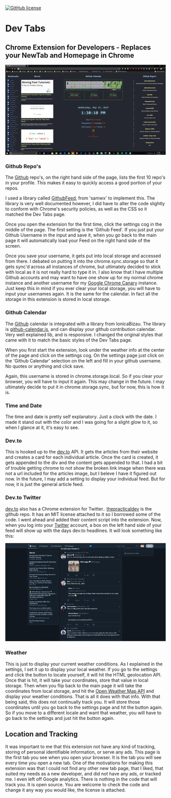 [![GitHub license](https://img.shields.io/github/license/Cipher-Coder/chromeExtension.svg)](https://github.com/Cipher-Coder/chromeExtension/blob/master/LICENSE.txt)

# Dev Tabs

## Chrome Extension for Developers - Replaces your NewTab and Homepage in Chrome

![Screenshot](/img/screenshot.png)

### Github Repo's

The [Github](https://www.github.com) repo's, on the right hand side of the page, lists the first 10 repo's in your profile. This makes it easy to quickly access a good portion of your repos.

I used a library called [GithubFeed](https://github.com/samwx/GithubFeed), from 'samwx' to implement this. The library is very well documented however, I did have to alter the code slightly to conform with Chrome's security policies, as well as the CSS so it matched the Dev Tabs page.

Once you open the extension for the first time, click the settings cog in the middle of the page. The first setting is the 'Github Feed'. If you just put your Github Username in the input and save it, when you go back to the main page it will automatically load your Feed on the right hand side of the screen.

Once you save your username, it gets put into local storage and accessed from there. I debated on putting it into the chrome.sync.storage so that it gets sync'd across all instances of chrome, but ultimately decided to stick with local as it is not really hard to type it in. I also know that I have multiple Github accounts and may want to have one show up for my normal chrome instance and another username for my [Google Chrome Canary](https://www.google.com/chrome/canary/) instance. Just keep this in mind if you ever clear your local storage, you will have to input your usernames again. It is the same for the calendar. In fact all the storage in this extension is stored in local storage.

### Github Calendar

The [Github](https://www.github.com) calendar is integrated with a library from IonicaBizau. The library is [github-calendar.js](https://github.com/IonicaBizau/github-calendar), and can display your github contribution calendar. Very well explained lib, and is responsive. I changed the original styles that came with it to match the basic styles of the Dev Tabs page.

When you first start the extension, look under the weather info at the center of the page and click on the settings cog. On the settings page just click on the 'Github Calendar' selection on the left and fill in your github username. No quotes or anything and click save.

Again, this username is stored in chrome.storage.local. So if you clear your browser, you will have to input it again. This may change in the future. I may ultimately decide to put it in chrome.storage.sync, but for now, this is how it is.

### Time and Date

The time and date is pretty self explanatory. Just a clock with the date. I made it stand out with the color and I was going for a slight glow to it, so when I glance at it, it's easy to see.

### Dev.to

This is hooked up to the [dev.to](https://dev.to) API. It gets the articles from their website and creates a card for each individual article. Once the card is created, it gets appended to the div and the content gets appended to that. I had a bit of trouble getting chrome to not show the broken link image when there was not a url included for the articles image, but I beleve I have it figured out now. In the future, I may add a setting to display your individual feed. But for now, it is just the general article feed.

### Dev.to Twitter

[dev.to](https://dev.to) also has a Chrome extension for Twitter.. [thepracticaldev](https://github.com/thepracticaldev/DevTwitter) is the github repo. It has an MIT license attached to it so I borrowed some of the code. I went ahead and added their content script into the extension. Now, when you log into your [Twitter](https://twitter.com) account, a box on the left hand side of your feed will show up with the days dev.to headlines. It will look something like this:

![Twitter Picture](/img/twitter.png)

### Weather

This is just to display your current weather conditions. As I explained in the settings, I set it up to display your local weather. If you go to the settings and click the button to locate yourself, it will hit the HTML geolocation API. Once that is hit, it will take your coordinates, store that value in local storage. Then when you flip back to the main page it will take the coordinates from local storage, and hit the [Open Weather Map API](https://openweathermap.org/api) and display your weather conditions. That is all it does with that info. With that being said, this does not continually track you. It will store those coordinates until you go back to the settings page and hit the button again. So if you move to a different locale and want that weather, you will have to go back to the settings and just hit the button again.

## Location and Tracking

It was important to me that this extension not have any kind of tracking, storing of personal identifiable information, or serve any ads. This page is the first tab you see when you open your browser. It is the tab you will see every time you open a new tab. One of the motivations for making this extension was that I could not find any other new tab page, that I liked, that suited my needs as a new developer, and did not have any ads, or tracked me. I even left off Google analytics. There is nothing in the code that will track you. It is open source. You are welcome to check the code and change it any way you would like, the license is attached.
